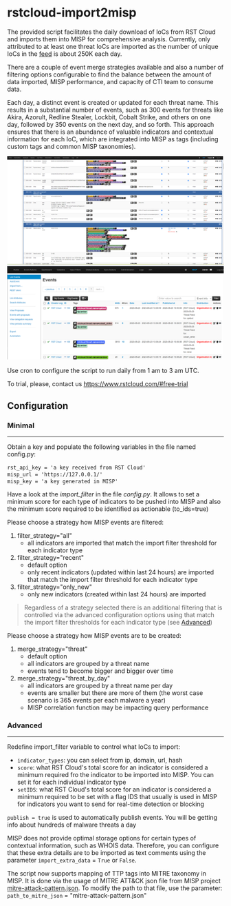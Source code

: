 # rstcloud-import2misp
The provided script facilitates the daily download of IoCs from RST Cloud and imports them into MISP for comprehensive analysis. Currently, only attributed to at least one threat IoCs are imported as the number of unique IoCs in the [feed](https://www.rstcloud.com/rst-threat-feed/) is about 250K each day.

There are a couple of event merge strategies available and also a number of filtering options configurable to find the balance between the amount of data imported, MISP performance, and capacity of CTI team to consume data.

Each day, a distinct event is created or updated for each threat name. This results in a substantial number of events, such as 300 events for threats like Akira, Azorult, Redline Stealer, Lockbit, Cobalt Strike, and others on one day, followed by 350 events on the next day, and so forth. This approach ensures that there is an abundance of valuable indicators and contextual information for each IoC, which are integrated into MISP as tags (including custom tags and common MISP taxonomies).

![RST Cloud attributes in MISP](/screenshot_attributes.png)
![RST Cloud events in MISP](/screenshot.png)


Use cron to configure the script to run daily from 1 am to 3 am UTC.

To trial, please, contact us https://www.rstcloud.com/#free-trial

## Configuration
### Minimal
---

Obtain a key and populate the following variables in the file named config.py:

```
rst_api_key = 'a key received from RST Cloud'
misp_url = 'https://127.0.0.1/'
misp_key = 'a key generated in MISP'
```

Have a look at the *import_filter* in the file *config.py*. It allows to set a minimum score for each type of indicators to be pushed into MISP and also the minimum score required to be identified as actionable (to_ids=true)

Please choose a strategy how MISP events are filtered:
1) filter_strategy="all"
    * all indicators are imported that match the import filter threshold for each indicator type
2) filter_strategy="recent"
    * default option
    * only recent indicators (updated within last 24 hours) are imported that match the import filter threshold for each indicator type
3) filter_strategy="only_new"
    * only new indicators (created within last 24 hours) are imported


> Regardless of a strategy selected there is an additional filtering that is controlled via the advanced configuration options using that match the import filter thresholds for each indicator type (see [Advanced](#Advanced))


Please choose a strategy how MISP events are to be created:
1) merge_strategy="threat"
    * default option
    * all indicators are grouped by a threat name
    * events tend to become bigger and bigger over time
2) merge_strategy="threat_by_day"
    * all indicators are grouped by a threat name per day
    * events are smaller but there are more of them (the worst case scenario is 365 events per each malware a year)
    * MISP correlation function may be impacting query performance  

### Advanced
---
Redefine import_filter variable to control what IoCs to import:
- `indicator_types`: you can select from ip, domain, url, hash
- `score`: what RST Cloud's total score for an indicator is considered a minimum required fro the indicator to be imported into MISP. You can set it for each individual indicator type
- `setIDS`: what RST Cloud's total score for an indicator is considered a minimum required to be set with a flag IDS that usually is used in MISP for indicators you want to send for real-time detection or blocking

`publish = true` is used to automatically publish events. You will be getting info about hundreds of malware threats a day

MISP does not provide optimal storage options for certain types of contextual information, such as WHOIS data. Therefore, you can configure that these extra details are to be imported as text comments using the parameter `import_extra_data` = `True` or `False`.

The script now supports mapping of TTP tags into MITRE taxonomy in MISP. It is done via the usage of MITRE ATT&CK json file from MISP project [mitre-attack-pattern.json](https://raw.githubusercontent.com/MISP/misp-galaxy/main/clusters/mitre-attack-pattern.json). To modify the path to that file, use the parameter: `path_to_mitre_json` = "mitre-attack-pattern.json"